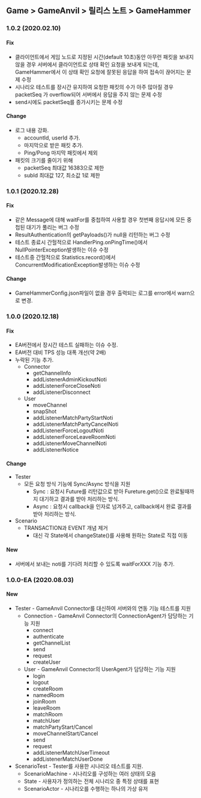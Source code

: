 ## Game > GameAnvil > 릴리스 노트 > GameHammer



### 1.0.2 (2020.02.10)

#### Fix
* 클라이언트에서 게임 노드로 지정된 시간(default 10초)동안 아무런 패킷을 보내지 않을 경우 서버에서 클라이언트로 상태 확인 요청을 보내게 되는데, GameHammer에서 이 상태 확인 요청에 잘못된 응답을 하여 접속이 끊어지는 문제 수정
* 시나리오 테스트를 장시간 유지하여 요청한 패킷의 수가 아주 많아질 경우 packetSeq 가 overflow되어 서버에서 응답을 주지 않는 문제 수정  
* send시에도 packetSeq를 증가시키는 문제 수정

#### Change
* 로그 내용 강화.
    * accountId, userId 추가.
    * 마지막으로 받은 패킷 추가.
    * Ping/Pong 마지막 패킷에서 제외
* 패킷의 크기를 줄이기 위해 
    * packetSeq 최대값 16383으로 제한
    * subId 최대값 127, 최소값 1로 제한

### 1.0.1 (2020.12.28)

#### Fix
* 같은 Message에 대해 waitFor를 중첩하여 사용할 경우 첫번째 응답시에 모든 중첩된 대기가 풀리는 버그 수정
* ResultAuthentication의 getPayloads()가 null을 리턴하는 버그 수정
* 테스트 종료시 간헐적으로 HandlerPing.onPingTime()에서 NullPointerException발생하는 이슈 수정
* 테스트중 간헐적으로 Statistics.record()에서 ConcurrentModificationException발생하는 이슈 수정

#### Change
* GameHammerConfig.json파일이 없을 경우 출력되는 로그를 error에서 warn으로 변경.

### 1.0.0 (2020.12.18)

#### Fix
* EA버전에서 장시간 테스트 실패하는 이슈 수정.
* EA버전 대비 TPS 성능 대폭 개선(약 2배)
* 누락된 기능 추가.
    * Connector
        * getChannelInfo
        * addListenerAdminKickoutNoti
        * addListenerForceCloseNoti
        * addListenerDisconnect
    * User
        * moveChannel
        * snapShot
        * addListenerMatchPartyStartNoti
        * addListenerMatchPartyCancelNoti
        * addListenerForceLogoutNoti
        * addListenerForceLeaveRoomNoti
        * addListenerMoveChannelNoti
        * addListenerNotice

#### Change
* Tester
    * 모든 요청 방식 기능에 Sync/Async 방식을 지원
        * Sync : 요청시 Future를 리턴값으로 받아 Fureture.get()으로 완료될때까지 대기하고 결과를 받아 처리하는 방식.
        * Async : 요청시 callback을 인자로 넘겨주고, callback에서 완료 결과를 받아 처리하는 방식.
* Scenario
    * TRANSACTION과 EVENT 개념 제거
        * 대신 각 State에서 changeState()를 사용해 원하는 State로 직접 이동

#### New
* 서버에서 보내는 noti를 기다려 처리할 수 있도록 waitForXXX 기능 추가.

### 1.0.0-EA (2020.08.03)

#### New
* Tester - GameAnvil Connector를 대신하여 서버와의 연동 기능 테스트를 지원
    * Connection - GameAnvil Connector의 ConnectionAgent가 담당하는 기능 지원
        * connect
        * authenticate
        * getChannelList
        * send
        * request
        * createUser
    * User - GameAnvil Connector의 UserAgent가 담당하는 기능 지원
        * login
        * logout
        * createRoom
        * namedRoom
        * joinRoom
        * leaveRoom
        * matchRoom
        * matchUser
        * matchPartyStart/Cancel
        * moveChannelStart/Cancel
        * send
        * request
        * addListenerMatchUserTimeout
        * addListenerMatchUserDone
* ScenarioTest - Tester를 사용한 시나리오 테스트를 지원. 
    * ScenarioMachine - 시나리오를 구성하는 여러 상태의 모음
    * State - 사용자가 정의하는 전체 시나리오 중 특정 상태를 표현
    * ScenarioActor - 시나리오를 수행하는 하나의 가상 유저